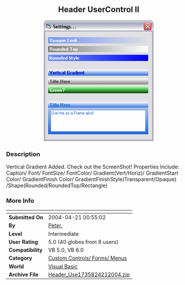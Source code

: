 ﻿<div align="center">

## Header UserControl II

<img src="PIC200442105467384.gif">
</div>

### Description

Vertical Gradient Added. Check out the ScreenShot! Properties Include: Caption/ Font/ FontSize/ FontColor/ Gradient(Vert/Horiz)/ GradientStart Color/ GradientFinish Color/ GradientFinishStyle(Transparent/Opaque) /Shape(Rounded/RoundedTop/Rectangle)
 
### More Info
 


<span>             |<span>
---                |---
**Submitted On**   |2004-04-21 00:55:02
**By**             |[Peter\.](https://github.com/Planet-Source-Code/PSCIndex/blob/master/ByAuthor/peter.md)
**Level**          |Intermediate
**User Rating**    |5.0 (40 globes from 8 users)
**Compatibility**  |VB 5\.0, VB 6\.0
**Category**       |[Custom Controls/ Forms/  Menus](https://github.com/Planet-Source-Code/PSCIndex/blob/master/ByCategory/custom-controls-forms-menus__1-4.md)
**World**          |[Visual Basic](https://github.com/Planet-Source-Code/PSCIndex/blob/master/ByWorld/visual-basic.md)
**Archive File**   |[Header\_Use1735824212004\.zip](https://github.com/Planet-Source-Code/peter-header-usercontrol-ii__1-53296/archive/master.zip)








